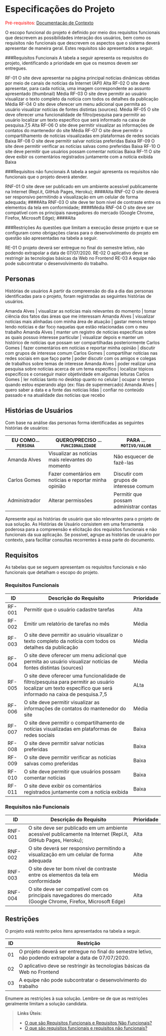 # Especificações do Projeto

<span style="color:red">Pré-requisitos: <a href="1-Documentação de Contexto.md"> Documentação de Contexto</a></span>

O escopo funcional do projeto é definido por meio dos requisitos funcionais que descrevem as possibilidades interação dos usuários, bem como os requisitos não funcionais que descrevem os aspectos que o sistema deverá apresentar de maneira geral. Estes requisitos são apresentados a seguir.

###Requisitos Funcionais
A tabela a seguir apresenta os requisitos do projeto, identificando a prioridade em que os mesmos devem ser entregues.

RF-01
O site deve apresentar na página principal notícias dinâmicas obtidas por meio de canais de notícias da Internet (API)
Alta
RF-02
O site deve apresentar, para cada notícia, uma imagem correspondente ao assunto apresentado (thumbnail)
Média
RF-03
O site deve permitir ao usuário visualizar o texto completo da notícia com todos os detalhes da publicação
Média
RF-04
O site deve oferecer um menu adicional que permita ao usuário visualizar notícias de fontes distintas (sources).
Média
RF-05
O site deve oferecer uma funcionalidade de filtro/pesquisa para permitir ao usuário localizar um texto específico que será informado na caixa de pesquisa.7,5
Alta
RF-06
O site deve permitir visualizar as informações de contatos do mantenedor do site
Média
RF-07
O site deve permitir o compartilhamento de notícias visualizadas em plataformas de redes sociais
Baixa
RF-08
O site deve permitir salvar notícias preferidas
Baixa
RF-09
O site deve permitir verificar as notícias salvas como preferidas
Baixa
RF-10
O site deve permitir que usuários possam comentar notícias
Baixa
RF-11
O site deve exibir os comentários registrados juntamente com a notícia exibida
Baixa


###Requisitos não funcionais
A tabela a seguir apresenta os requisitos não funcionais que o projeto deverá atender.

RNF-01
O site deve ser publicado em um ambiente acessível publicamente na Internet (Repl.it, GitHub Pages, Heroku); ####Alta
RNF-02
O site deverá ser responsivo permitindo a visualização em um celular de forma adequada; ####Alta
RNF-03
O site deve ter bom nível de contraste entre os elementos da tela em conformidade; ####Média
RNF-04
O site deve ser compatível com os principais navegadores do mercado (Google Chrome, Firefox, Microsoft Edge); ####Alta

###Restrições
As questões que limitam a execução desse projeto e que se configuram como obrigações claras para o desenvolvimento do projeto em questão são apresentadas na tabela a seguir.

RE-01
O projeto deverá ser entregue no final do semestre letivo, não podendo extrapolar a data de 07/07/2020.
RE-02
O aplicativo deve se restringir às tecnologias básicas da Web no Frontend
RE-03
A equipe não pode subcontratar o desenvolvimento do trabalho.


## Personas

Histórias de usuários
A partir da compreensão do dia a dia das personas identificadas para o projeto, foram registradas as seguintes histórias de usuários.

Amanda Alves | visualizar as notícias mais relevantes do momento | tomar ciência dos fatos das áreas que me interessam
Amanda Alves | visualizar notícias mais alinhadas com minha área de atuação | gastar menos tempo lendo notícias e dar foco naquelas que estão relacionadas com o meu trabalho
Amanda Alves | manter um registro de notícias específicas sobre as quais possuo interesse particular | visualizar depois e manter um histórico de notícias que possam ser compartilhadas posteriormente
Carlos Gomes | fazer comentários em notícias e reportar minha opinião | discutir com grupos de interesse comum
Carlos Gomes | compartilhar notícias nas redes sociais em que faço parte | poder discutir com os amigos e colegas de trabalhos sobre temas de interesse
Amanda Alves | poder realizar uma pesquisa sobre notícias acerca de um tema específico | localizar tópicos específicos e conseguir maior objetividade em algumas leituras
Carlos Gomes | ler notícias tanto no desktop quanto no celular | ocupar o tempo quando estou esperando algo (ex: filas de supermercado)
Amanda Alves | quero saber a data e a fonte das notícias lidas | confiar no conteúdo passado e na atualidade das notícias que recebo

## Histórias de Usuários

Com base na análise das personas forma identificadas as seguintes histórias de usuários:

|EU COMO... `PERSONA`         | QUERO/PRECISO ... `FUNCIONALIDADE`                   |PARA ... `MOTIVO/VALOR`                 |
|-----------------------------|------------------------------------------------------|----------------------------------------|
|Amanda Alves                 |Visualizar as notícias mais relevantes do momento     | Não esquecer de fazê-las               |
|Carlos Gomes                 |Fazer comentários em notícias e reportar minha opinião| Discutir com grupos de interesse comum |
|Administrador                |Alterar permissões                                    | Permitir que possam administrar contas |

Apresente aqui as histórias de usuário que são relevantes para o projeto de sua solução. As Histórias de Usuário consistem em uma ferramenta poderosa para a compreensão e elicitação dos requisitos funcionais e não funcionais da sua aplicação. Se possível, agrupe as histórias de usuário por contexto, para facilitar consultas recorrentes à essa parte do documento.

## Requisitos

As tabelas que se seguem apresentam os requisitos funcionais e não funcionais que detalham o escopo do projeto.

### Requisitos Funcionais

|ID    | Descrição do Requisito  | Prioridade |
|------|-----------------------------------------|----|
|RF-001| Permitir que o usuário cadastre tarefas                                                                                                                       | Alta | 
|RF-002| Emitir um relatório de tarefas no mês                                                                                                                         | Média |
|RF-003| O site deve permitir ao usuário visualizar o texto completo da notícia com todos os detalhes da publicação                                                    | Média | 
|RF-004| O site deve oferecer um menu adicional que permita ao usuário visualizar notícias de fontes distintas (sources)                                               | Média |
|RF-005| O site deve oferecer uma funcionalidade de filtro/pesquisa para permitir ao usuário localizar um texto específico que será informado na caixa de pesquisa.7,5 | ALta | 
|RF-006| O site deve permitir visualizar as informações de contatos do mantenedor do site                                                                              | Média |
|RF-007| O site deve permitir o compartilhamento de notícias visualizadas em plataformas de redes sociais                                                              | Baixa | 
|RF-008| O site deve permitir salvar notícias preferidas                                                                                                               | Baixa |
|RF-009| O site deve permitir verificar as notícias salvas como preferidas                                                                                             | Baixa | 
|RF-010| O site deve permitir que usuários possam comentar notícias                                                                                                    | Baixa |
|RF-011| O site deve exibir os comentários registrados juntamente com a notícia exibida                                                                                | Baixa |

### Requisitos não Funcionais

|ID     | Descrição do Requisito  |Prioridade |
|-------|-------------------------|----|
|RNF-001| O site deve ser publicado em um ambiente acessível publicamente na Internet (Repl.it, GitHub Pages, Heroku);  | Alta | 
|RNF-002| O site deverá ser responsivo permitindo a visualização em um celular de forma adequada                        | Alte |
|RNF-003| O site deve ter bom nível de contraste entre os elementos da tela em conformidade                             | Média |
|RNF-004| O site deve ser compatível com os principais navegadores do mercado (Google Chrome, Firefox, Microsoft Edge)  | Alta |

## Restrições

O projeto está restrito pelos itens apresentados na tabela a seguir.

|ID| Restrição                                             |
|--|-------------------------------------------------------|
|01| O projeto deverá ser entregue no final do semestre letivo, não podendo extrapolar a data de 07/07/2020. |
|02| O aplicativo deve se restringir às tecnologias básicas da Web no Frontend |
|03| A equipe não pode subcontratar o desenvolvimento do trabalho |


Enumere as restrições à sua solução. Lembre-se de que as restrições geralmente limitam a solução candidata.

> **Links Úteis**:
> - [O que são Requisitos Funcionais e Requisitos Não Funcionais?](https://codificar.com.br/requisitos-funcionais-nao-funcionais/)
> - [O que são requisitos funcionais e requisitos não funcionais?](https://analisederequisitos.com.br/requisitos-funcionais-e-requisitos-nao-funcionais-o-que-sao/)
